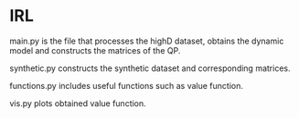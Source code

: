# IRL

main.py is the file that processes the highD dataset, obtains the dynamic model and constructs the matrices of the QP.

synthetic.py constructs the synthetic dataset and corresponding matrices.

functions.py includes useful functions such as value function.

vis.py plots obtained value function.
